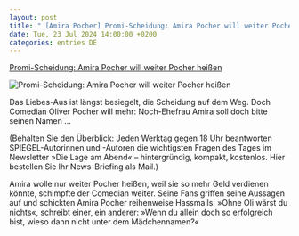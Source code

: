 ```yaml
---
layout: post
title: " [Amira Pocher] Promi-Scheidung: Amira Pocher will weiter Pocher heißen"
date: Tue, 23 Jul 2024 14:00:00 +0200
categories: entries DE
---
```

[Promi-Scheidung: Amira Pocher will weiter Pocher heißen](https://www.spiegel.de/panorama/leute/amira-pocher-ex-von-oliver-pocher-will-weiter-pocher-heissen-a-16da19f5-f302-42bf-896d-269bc96e5421)

![Promi-Scheidung: Amira Pocher will weiter Pocher heißen](https://cdn.prod.www.spiegel.de/images/5639e928-7dd3-43ff-9f99-c749d97a540a_w1200_r1.778_fpx61_fpy53.jpg)

Das Liebes-Aus ist längst besiegelt, die Scheidung auf dem Weg. Doch Comedian Oliver Pocher will mehr: Noch-Ehefrau Amira soll doch bitte seinen Namen ...

(Behalten Sie den Überblick: Jeden Werktag gegen 18 Uhr beantworten SPIEGEL-Autorinnen und -Autoren die wichtigsten Fragen des Tages im Newsletter »Die Lage am Abend« – hintergründig, kompakt, kostenlos. Hier bestellen Sie Ihr News-Briefing als Mail.)

Amira wolle nur weiter Pocher heißen, weil sie so mehr Geld verdienen könnte, schimpfte der Comedian weiter. Seine Fans griffen seine Aussagen auf und schickten Amira Pocher reihenweise Hassmails. »Ohne Oli wärst du nichts«, schreibt einer, ein anderer: »Wenn du allein doch so erfolgreich bist, wieso dann nicht unter dem Mädchennamen?«

